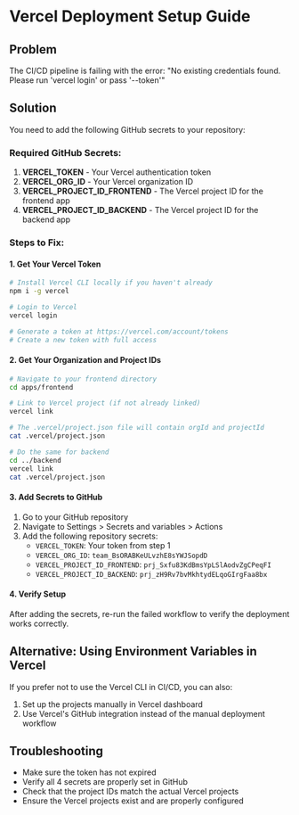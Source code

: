 # Vercel Deployment Setup Guide

## Problem
The CI/CD pipeline is failing with the error: "No existing credentials found. Please run 'vercel login' or pass '--token'"

## Solution
You need to add the following GitHub secrets to your repository:

### Required GitHub Secrets:
1. **VERCEL_TOKEN** - Your Vercel authentication token
2. **VERCEL_ORG_ID** - Your Vercel organization ID
3. **VERCEL_PROJECT_ID_FRONTEND** - The Vercel project ID for the frontend app
4. **VERCEL_PROJECT_ID_BACKEND** - The Vercel project ID for the backend app

### Steps to Fix:

#### 1. Get Your Vercel Token
```bash
# Install Vercel CLI locally if you haven't already
npm i -g vercel

# Login to Vercel
vercel login

# Generate a token at https://vercel.com/account/tokens
# Create a new token with full access
```

#### 2. Get Your Organization and Project IDs
```bash
# Navigate to your frontend directory
cd apps/frontend

# Link to Vercel project (if not already linked)
vercel link

# The .vercel/project.json file will contain orgId and projectId
cat .vercel/project.json

# Do the same for backend
cd ../backend
vercel link
cat .vercel/project.json
```

#### 3. Add Secrets to GitHub
1. Go to your GitHub repository
2. Navigate to Settings > Secrets and variables > Actions
3. Add the following repository secrets:
   - `VERCEL_TOKEN`: Your token from step 1
   - `VERCEL_ORG_ID`: `team_BsORABKeULvzhE8sYWJSopdD`
   - `VERCEL_PROJECT_ID_FRONTEND`: `prj_Sxfu83KdBmsYpLSlAodvZgCPeqFI`
   - `VERCEL_PROJECT_ID_BACKEND`: `prj_zH9Rv7bvMkhtydELqoGIrgFaa8bx`

#### 4. Verify Setup
After adding the secrets, re-run the failed workflow to verify the deployment works correctly.

## Alternative: Using Environment Variables in Vercel

If you prefer not to use the Vercel CLI in CI/CD, you can also:
1. Set up the projects manually in Vercel dashboard
2. Use Vercel's GitHub integration instead of the manual deployment workflow

## Troubleshooting
- Make sure the token has not expired
- Verify all 4 secrets are properly set in GitHub
- Check that the project IDs match the actual Vercel projects
- Ensure the Vercel projects exist and are properly configured